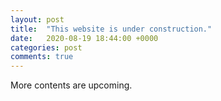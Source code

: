 ```yaml
---
layout: post
title:  "This website is under construction."
date:   2020-08-19 18:44:00 +0000
categories: post
comments: true
---
```

More contents are upcoming.
